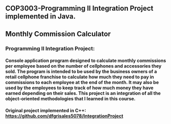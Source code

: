 ## COP3003-Programming II Integration Project implemented in Java. 

## Monthly Commission Calculator
  
### Programming II Integration Project: 
  
#### Console application program designed to calculate monthly commissions per employee based on the number of cellphones and accessories they sold. The program is intended to be used by the business owners of a retail cellphone franchise to calculate how much they need to pay in commissions to each employee at the end of the month. It may also be used by the employees to keep track of how much money they have earned depending on their sales. This project is an integration of all the object-oriented methodologies that I learned in this course.

#### Original project implemented in C++: https://github.com/dfgrisales5078/IntegrationProject
